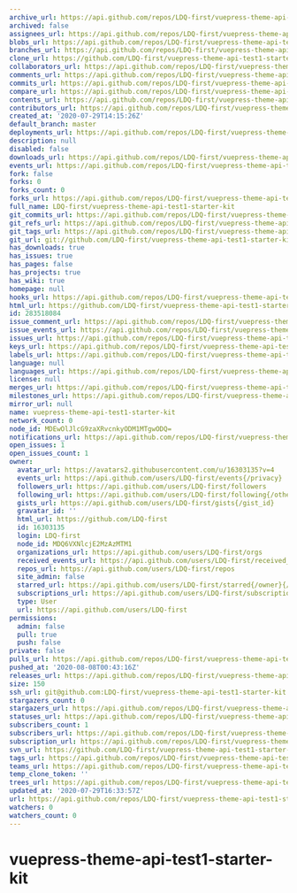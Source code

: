```yaml
---
archive_url: https://api.github.com/repos/LDQ-first/vuepress-theme-api-test1-starter-kit/{archive_format}{/ref}
archived: false
assignees_url: https://api.github.com/repos/LDQ-first/vuepress-theme-api-test1-starter-kit/assignees{/user}
blobs_url: https://api.github.com/repos/LDQ-first/vuepress-theme-api-test1-starter-kit/git/blobs{/sha}
branches_url: https://api.github.com/repos/LDQ-first/vuepress-theme-api-test1-starter-kit/branches{/branch}
clone_url: https://github.com/LDQ-first/vuepress-theme-api-test1-starter-kit.git
collaborators_url: https://api.github.com/repos/LDQ-first/vuepress-theme-api-test1-starter-kit/collaborators{/collaborator}
comments_url: https://api.github.com/repos/LDQ-first/vuepress-theme-api-test1-starter-kit/comments{/number}
commits_url: https://api.github.com/repos/LDQ-first/vuepress-theme-api-test1-starter-kit/commits{/sha}
compare_url: https://api.github.com/repos/LDQ-first/vuepress-theme-api-test1-starter-kit/compare/{base}...{head}
contents_url: https://api.github.com/repos/LDQ-first/vuepress-theme-api-test1-starter-kit/contents/{+path}
contributors_url: https://api.github.com/repos/LDQ-first/vuepress-theme-api-test1-starter-kit/contributors
created_at: '2020-07-29T14:15:26Z'
default_branch: master
deployments_url: https://api.github.com/repos/LDQ-first/vuepress-theme-api-test1-starter-kit/deployments
description: null
disabled: false
downloads_url: https://api.github.com/repos/LDQ-first/vuepress-theme-api-test1-starter-kit/downloads
events_url: https://api.github.com/repos/LDQ-first/vuepress-theme-api-test1-starter-kit/events
fork: false
forks: 0
forks_count: 0
forks_url: https://api.github.com/repos/LDQ-first/vuepress-theme-api-test1-starter-kit/forks
full_name: LDQ-first/vuepress-theme-api-test1-starter-kit
git_commits_url: https://api.github.com/repos/LDQ-first/vuepress-theme-api-test1-starter-kit/git/commits{/sha}
git_refs_url: https://api.github.com/repos/LDQ-first/vuepress-theme-api-test1-starter-kit/git/refs{/sha}
git_tags_url: https://api.github.com/repos/LDQ-first/vuepress-theme-api-test1-starter-kit/git/tags{/sha}
git_url: git://github.com/LDQ-first/vuepress-theme-api-test1-starter-kit.git
has_downloads: true
has_issues: true
has_pages: false
has_projects: true
has_wiki: true
homepage: null
hooks_url: https://api.github.com/repos/LDQ-first/vuepress-theme-api-test1-starter-kit/hooks
html_url: https://github.com/LDQ-first/vuepress-theme-api-test1-starter-kit
id: 283518084
issue_comment_url: https://api.github.com/repos/LDQ-first/vuepress-theme-api-test1-starter-kit/issues/comments{/number}
issue_events_url: https://api.github.com/repos/LDQ-first/vuepress-theme-api-test1-starter-kit/issues/events{/number}
issues_url: https://api.github.com/repos/LDQ-first/vuepress-theme-api-test1-starter-kit/issues{/number}
keys_url: https://api.github.com/repos/LDQ-first/vuepress-theme-api-test1-starter-kit/keys{/key_id}
labels_url: https://api.github.com/repos/LDQ-first/vuepress-theme-api-test1-starter-kit/labels{/name}
language: null
languages_url: https://api.github.com/repos/LDQ-first/vuepress-theme-api-test1-starter-kit/languages
license: null
merges_url: https://api.github.com/repos/LDQ-first/vuepress-theme-api-test1-starter-kit/merges
milestones_url: https://api.github.com/repos/LDQ-first/vuepress-theme-api-test1-starter-kit/milestones{/number}
mirror_url: null
name: vuepress-theme-api-test1-starter-kit
network_count: 0
node_id: MDEwOlJlcG9zaXRvcnkyODM1MTgwODQ=
notifications_url: https://api.github.com/repos/LDQ-first/vuepress-theme-api-test1-starter-kit/notifications{?since,all,participating}
open_issues: 1
open_issues_count: 1
owner:
  avatar_url: https://avatars2.githubusercontent.com/u/16303135?v=4
  events_url: https://api.github.com/users/LDQ-first/events{/privacy}
  followers_url: https://api.github.com/users/LDQ-first/followers
  following_url: https://api.github.com/users/LDQ-first/following{/other_user}
  gists_url: https://api.github.com/users/LDQ-first/gists{/gist_id}
  gravatar_id: ''
  html_url: https://github.com/LDQ-first
  id: 16303135
  login: LDQ-first
  node_id: MDQ6VXNlcjE2MzAzMTM1
  organizations_url: https://api.github.com/users/LDQ-first/orgs
  received_events_url: https://api.github.com/users/LDQ-first/received_events
  repos_url: https://api.github.com/users/LDQ-first/repos
  site_admin: false
  starred_url: https://api.github.com/users/LDQ-first/starred{/owner}{/repo}
  subscriptions_url: https://api.github.com/users/LDQ-first/subscriptions
  type: User
  url: https://api.github.com/users/LDQ-first
permissions:
  admin: false
  pull: true
  push: false
private: false
pulls_url: https://api.github.com/repos/LDQ-first/vuepress-theme-api-test1-starter-kit/pulls{/number}
pushed_at: '2020-08-08T00:43:16Z'
releases_url: https://api.github.com/repos/LDQ-first/vuepress-theme-api-test1-starter-kit/releases{/id}
size: 150
ssh_url: git@github.com:LDQ-first/vuepress-theme-api-test1-starter-kit.git
stargazers_count: 0
stargazers_url: https://api.github.com/repos/LDQ-first/vuepress-theme-api-test1-starter-kit/stargazers
statuses_url: https://api.github.com/repos/LDQ-first/vuepress-theme-api-test1-starter-kit/statuses/{sha}
subscribers_count: 1
subscribers_url: https://api.github.com/repos/LDQ-first/vuepress-theme-api-test1-starter-kit/subscribers
subscription_url: https://api.github.com/repos/LDQ-first/vuepress-theme-api-test1-starter-kit/subscription
svn_url: https://github.com/LDQ-first/vuepress-theme-api-test1-starter-kit
tags_url: https://api.github.com/repos/LDQ-first/vuepress-theme-api-test1-starter-kit/tags
teams_url: https://api.github.com/repos/LDQ-first/vuepress-theme-api-test1-starter-kit/teams
temp_clone_token: ''
trees_url: https://api.github.com/repos/LDQ-first/vuepress-theme-api-test1-starter-kit/git/trees{/sha}
updated_at: '2020-07-29T16:33:57Z'
url: https://api.github.com/repos/LDQ-first/vuepress-theme-api-test1-starter-kit
watchers: 0
watchers_count: 0
---
```


# vuepress-theme-api-test1-starter-kit